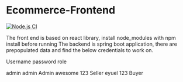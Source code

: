# Ecommerce-Frontend
[![Node.js CI](https://github.com/CS545-WAA-TEAM/Ecommerce-Frontend/actions/workflows/node.js.yml/badge.svg)](https://github.com/CS545-WAA-TEAM/Ecommerce-Frontend/actions/workflows/node.js.yml)

The front end is based on react library, install node_modules with npm install before running
The backend is spring boot application, there are prepopulated data and find the below credentials to work on.

Username         password         role

admin            admin            Admin
awesome          123              Seller
eyuel            123              Buyer


